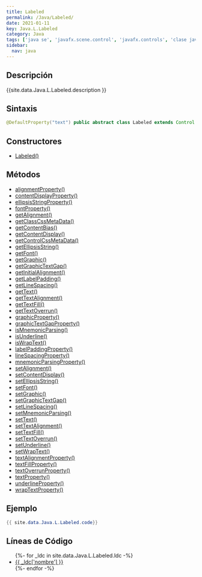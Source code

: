 ```yaml
---
title: Labeled
permalink: /Java/Labeled/
date: 2021-01-11
key: Java.L.Labeled
category: Java
tags: ['java se', 'javafx.scene.control', 'javafx.controls', 'clase java', 'JavaFX 2.0']
sidebar: 
  nav: java
---
```


## Descripción
{{site.data.Java.L.Labeled.description }}

## Sintaxis
~~~java
@DefaultProperty("text") public abstract class Labeled extends Control
~~~

## Constructores
* [Labeled()](/Java/Labeled/Labeled/)

## Métodos
* [alignmentProperty()](/Java/Labeled/alignmentProperty/)
* [contentDisplayProperty()](/Java/Labeled/contentDisplayProperty/)
* [ellipsisStringProperty()](/Java/Labeled/ellipsisStringProperty/)
* [fontProperty()](/Java/Labeled/fontProperty/)
* [getAlignment()](/Java/Labeled/getAlignment/)
* [getClassCssMetaData()](/Java/Labeled/getClassCssMetaData/)
* [getContentBias()](/Java/Labeled/getContentBias/)
* [getContentDisplay()](/Java/Labeled/getContentDisplay/)
* [getControlCssMetaData()](/Java/Labeled/getControlCssMetaData/)
* [getEllipsisString()](/Java/Labeled/getEllipsisString/)
* [getFont()](/Java/Labeled/getFont/)
* [getGraphic()](/Java/Labeled/getGraphic/)
* [getGraphicTextGap()](/Java/Labeled/getGraphicTextGap/)
* [getInitialAlignment()](/Java/Labeled/getInitialAlignment/)
* [getLabelPadding()](/Java/Labeled/getLabelPadding/)
* [getLineSpacing()](/Java/Labeled/getLineSpacing/)
* [getText()](/Java/Labeled/getText/)
* [getTextAlignment()](/Java/Labeled/getTextAlignment/)
* [getTextFill()](/Java/Labeled/getTextFill/)
* [getTextOverrun()](/Java/Labeled/getTextOverrun/)
* [graphicProperty()](/Java/Labeled/graphicProperty/)
* [graphicTextGapProperty()](/Java/Labeled/graphicTextGapProperty/)
* [isMnemonicParsing()](/Java/Labeled/isMnemonicParsing/)
* [isUnderline()](/Java/Labeled/isUnderline/)
* [isWrapText()](/Java/Labeled/isWrapText/)
* [labelPaddingProperty()](/Java/Labeled/labelPaddingProperty/)
* [lineSpacingProperty()](/Java/Labeled/lineSpacingProperty/)
* [mnemonicParsingProperty()](/Java/Labeled/mnemonicParsingProperty/)
* [setAlignment()](/Java/Labeled/setAlignment/)
* [setContentDisplay()](/Java/Labeled/setContentDisplay/)
* [setEllipsisString()](/Java/Labeled/setEllipsisString/)
* [setFont()](/Java/Labeled/setFont/)
* [setGraphic()](/Java/Labeled/setGraphic/)
* [setGraphicTextGap()](/Java/Labeled/setGraphicTextGap/)
* [setLineSpacing()](/Java/Labeled/setLineSpacing/)
* [setMnemonicParsing()](/Java/Labeled/setMnemonicParsing/)
* [setText()](/Java/Labeled/setText/)
* [setTextAlignment()](/Java/Labeled/setTextAlignment/)
* [setTextFill()](/Java/Labeled/setTextFill/)
* [setTextOverrun()](/Java/Labeled/setTextOverrun/)
* [setUnderline()](/Java/Labeled/setUnderline/)
* [setWrapText()](/Java/Labeled/setWrapText/)
* [textAlignmentProperty()](/Java/Labeled/textAlignmentProperty/)
* [textFillProperty()](/Java/Labeled/textFillProperty/)
* [textOverrunProperty()](/Java/Labeled/textOverrunProperty/)
* [textProperty()](/Java/Labeled/textProperty/)
* [underlineProperty()](/Java/Labeled/underlineProperty/)
* [wrapTextProperty()](/Java/Labeled/wrapTextProperty/)

## Ejemplo
~~~java
{{ site.data.Java.L.Labeled.code}}
~~~

## Líneas de Código
<ul>
{%- for _ldc in site.data.Java.L.Labeled.ldc -%}
   <li>
       <a href="{{_ldc['url'] }}">{{ _ldc['nombre'] }}</a>
   </li>
{%- endfor -%}
</ul>
